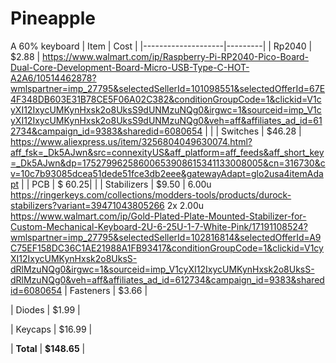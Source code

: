 # Pineapple
A 60% keyboard
| Item               | Cost    |
|--------------------|---------|
| Rp2040             | $2.88   |
https://www.walmart.com/ip/Raspberry-Pi-RP2040-Pico-Board-Dual-Core-Development-Board-Micro-USB-Type-C-HOT-A2A6/10514462878?wmlspartner=imp_27795&selectedSellerId=101098551&selectedOfferId=67E4F348DB603E31B78CE5F06A02C382&conditionGroupCode=1&clickid=V1cyXI12IxycUMKynHxsk2o8UksS9dUNMzuNQg0&irgwc=1&sourceid=imp_V1cyXI12IxycUMKynHxsk2o8UksS9dUNMzuNQg0&veh=aff&affiliates_ad_id=612734&campaign_id=9383&sharedid=6080654               |
                     |
| Switches           | $46.28  |
https://www.aliexpress.us/item/3256804049630074.html?aff_fsk=_Dk5AJwn&src=connexityUS&aff_platform=aff_feeds&aff_short_key=_Dk5AJwn&dp=17527996258600653908615341133008005&cn=316730&cv=10c7b93085dcea51dede51fce3db2eee&gatewayAdapt=glo2usa4itemAdapt
                     |
| PCB                | $ 60.25|
                     |
| Stabilizers        | $9.50   |
6.00u https://ringerkeys.com/collections/modders-tools/products/durock-stabilizers?variant=39471043805266
2x 2.00u https://www.walmart.com/ip/Gold-Plated-Plate-Mounted-Stabilizer-for-Custom-Mechanical-Keyboard-2U-6-25U-1-7-White-Pink/17191108524?wmlspartner=imp_27795&selectedSellerId=102816814&selectedOfferId=A9C75EF158DC36C1AE21988A1FB93417&conditionGroupCode=1&clickid=V1cyXI12IxycUMKynHxsk2o8UksS-dRlMzuNQg0&irgwc=1&sourceid=imp_V1cyXI12IxycUMKynHxsk2o8UksS-dRlMzuNQg0&veh=aff&affiliates_ad_id=612734&campaign_id=9383&sharedid=6080654
| Fasteners          | $3.66   |


| Diodes             | $1.99   |


| Keycaps            | $16.99  |


| **Total**          | **$148.65** |
